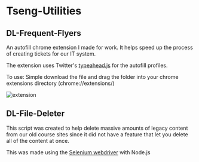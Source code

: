 # Tseng-Utilities

## DL-Frequent-Flyers

An autofill chrome extension I made for work. It helps speed up the process of creating tickets for our IT system.

The extension uses Twitter's <a href="https://github.com/twitter/typeahead.js">typeahead.js</a> for the autofill profiles.

To use: Simple download the file and drag the folder into your chrome extensions directory
(chrome://extensions/)

![extension](https://user-images.githubusercontent.com/21237266/37437502-d40a15aa-27aa-11e8-95e6-994f22b380f2.png)


## DL-File-Deleter

This script was created to help delete massive amounts of legacy content from our old course sites since it did not have a feature that let you delete all of the content at once.

This was made using the [Selenium webdriver](https://www.npmjs.com/package/selenium-webdriver) with Node.js

